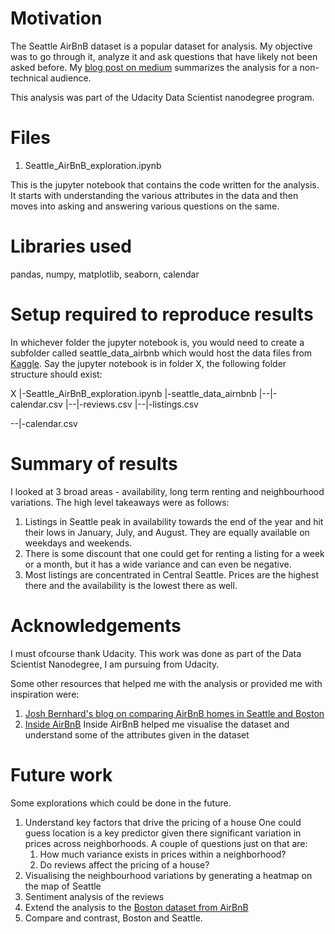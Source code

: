 # Motivation

The Seattle AirBnB dataset is a popular dataset for analysis. My objective was to go through it, analyze it and ask questions that have likely not been asked before. My [blog post on medium](https://medium.com/@karthikvijayakumar/airbnb-listings-in-seattle-a-deeper-look-4fc4dad3e34e) summarizes the analysis for a non-technical audience. 

This analysis was part of the Udacity Data Scientist nanodegree program. 

# Files

1. Seattle_AirBnB_exploration.ipynb

This is the jupyter notebook that contains the code written for the analysis. It starts with understanding the various attributes in the data and then moves into asking and answering various questions on the same.

# Libraries used

pandas, numpy, matplotlib, seaborn, calendar

# Setup required to reproduce results

In whichever folder the jupyter notebook is, you would need to create a subfolder called seattle_data_airbnb which would host the data files from [Kaggle](https://www.kaggle.com/airbnb/seattle). Say the jupyter notebook is in folder X, the following folder structure should exist:

X
|-Seattle_AirBnB_exploration.ipynb
|-seattle_data_airnbnb
|--|-calendar.csv
|--|-reviews.csv
|--|-listings.csv


--|-calendar.csv

# Summary of results

I looked at 3 broad areas - availability, long term renting and neighbourhood variations. The high level takeaways were as follows:

1. Listings in Seattle peak in availability towards the end of the year and hit their lows in January, July, and August. They are equally available on weekdays and weekends.
2. There is some discount that one could get for renting a listing for a week or a month, but it has a wide variance and can even be negative.
3. Most listings are concentrated in Central Seattle. Prices are the highest there and the availability is the lowest there as well.

# Acknowledgements

I must ofcourse thank Udacity. This work was done as part of the Data Scientist Nanodegree, I am pursuing from Udacity.

Some other resources that helped me with the analysis or provided me with inspiration were:

1. [Josh Bernhard's blog on comparing AirBnB homes in Seattle and Boston](https://medium.com/@josh_2774/a-comparison-of-airbnb-homes-seattle-vs-boston-cdc0df2cfcd7)
2. [Inside AirBnB](http://insideairbnb.com/seattle/#)
	Inside AirBnB helped me visualise the dataset and understand some of the attributes given in the dataset


# Future work

Some explorations which could be done in the future.

1. Understand key factors that drive the pricing of a house
	One could guess location is a key predictor given there significant variation in prices across neighborhoods. A couple of questions just on that are:
	1. How much variance exists in prices within a neighborhood?
	2. Do reviews affect the pricing of a house?
2. Visualising the neighbourhood variations by generating a heatmap on the map of Seattle
3. Sentiment analysis of the reviews
4. Extend the analysis to the [Boston dataset from AirBnB](https://www.kaggle.com/airbnb/boston)
5. Compare and contrast, Boston and Seattle.
